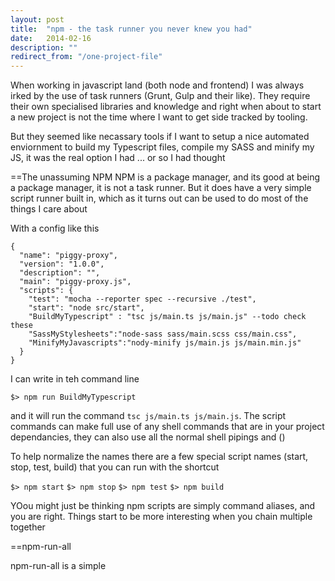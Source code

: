 ```yaml
---
layout: post
title:  "npm - the task runner you never knew you had"
date:   2014-02-16
description: ""
redirect_from: "/one-project-file"
---
```


When working in javascript land (both node and frontend) I was always irked by the use of task runners (Grunt, Gulp and their like). They require their own specialised libraries and knowledge and right when about to start a new project is not the time where I want to get side tracked by tooling.


But they seemed like necassary tools if I want to setup a nice automated enviornment to build my Typescript files, compile my SASS and minify my JS, it was the real option I had ... or so I had thought

==The unassuming NPM
NPM is a package manager, and its good at being a package manager, it is not a task runner. But it does have a very simple script runner built in, which as it turns out can be used to do most of the things I care about

With a config like this
```
{
  "name": "piggy-proxy",
  "version": "1.0.0",
  "description": "",
  "main": "piggy-proxy.js",
  "scripts": {
    "test": "mocha --reporter spec --recursive ./test",
    "start": "node src/start",
	"BuildMyTypescript" : "tsc js/main.ts js/main.js" --todo check these
	"SassMyStylesheets":"node-sass sass/main.scss css/main.css",
	"MinifyMyJavascripts":"nody-minify js/main.js js/main.min.js"
  }
}
```

I can write in teh command line

`$> npm run BuildMyTypescript`

and it will run the command `tsc js/main.ts js/main.js`. The script commands can make full use of any shell commands that are in your project dependancies, they can also use all the normal shell pipings and ()

To help normalize the names there are a few special script names (start, stop, test, build) that you can run with the shortcut

`$> npm start`
`$> npm stop`
`$> npm test`
`$> npm build`


YOou  might just be thinking npm scripts are simply command aliases, and you are right. Things start to be more interesting when you chain multiple together

==npm-run-all

npm-run-all is a simple  



